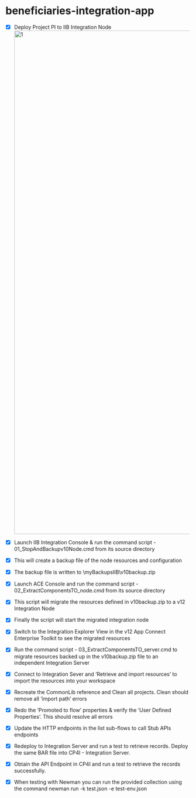 # beneficiaries-integration-app

- [x] Deploy Project PI to IIB Integration Node
   <img width="1372" alt="1" src="https://github.com/user-attachments/assets/a63f188c-3162-4692-8ebd-442de1564e24">
   
- [x] Launch IIB Integration Console & run the command script - 01_StopAndBackupv10Node.cmd from its source directory 
- [x] This will create a backup file of the node resources and configuration
- [x] The backup file is written to \myBackupsIIB\v10backup.zip
- [x] Launch ACE Console and run the command script - 02_ExtractComponentsTO_node.cmd from its source directory
- [x] This script will migrate the resources defined in v10backup.zip to a v12 Integration Node
- [x] Finally the script will start the migrated integration node
- [x] Switch to the Integration Explorer View in the v12 App Connect Enterprise Toolkit to see the migrated resources
- [x] Run the command script - 03_ExtractComponentsTO_server.cmd to migrate resources backed up in the v10backup.zip file to an independent Integration Server
- [x] Connect to Integration Sever and ‘Retrieve and import resources’ to import the resources into your workspace
- [x] Recreate the CommonLib reference and Clean all projects. Clean should remove all ‘import path’ errors
- [x] Redo the ‘Promoted to flow’ properties & verify the ‘User Defined Properties’. This should resolve all errors
- [x] Update the HTTP endpoints in the list sub-flows to call Stub APIs endpoints
- [x] Redeploy to Integration Server and run a test to retrieve records. Deploy the same BAR file into CP4I - Integration Server. 
- [x] Obtain the API Endpoint in CP4I and run a test to retrieve the records successfully.
- [x] When testing with Newman you can run the provided collection using the command newman run -k test.json -e test-env.json
